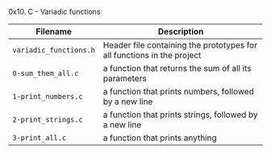 0x10. C - Variadic functions

| Filename | Description |
| -------- | ----------- |
| `variadic_functions.h` | Header file containing the prototypes for all functions in the project |
| `0-sum_them_all.c` | a function that returns the sum of all its parameters |
| `1-print_numbers.c` | a function that prints numbers, followed by a new line |
| `2-print_strings.c` | a function that prints strings, followed by a new line |
| `3-print_all.c` | a function that prints anything |
